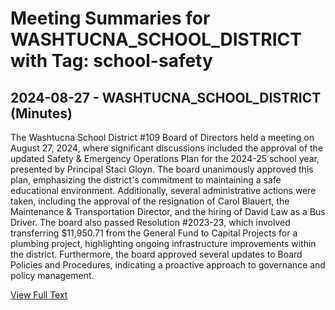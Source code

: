 # Meeting Summaries for WASHTUCNA_SCHOOL_DISTRICT with Tag: school-safety

## 2024-08-27 - WASHTUCNA_SCHOOL_DISTRICT (Minutes)

The Washtucna School District #109 Board of Directors held a meeting on August 27, 2024, where significant discussions included the approval of the updated Safety & Emergency Operations Plan for the 2024-25 school year, presented by Principal Staci Gloyn. The board unanimously approved this plan, emphasizing the district's commitment to maintaining a safe educational environment. Additionally, several administrative actions were taken, including the approval of the resignation of Carol Blauert, the Maintenance & Transportation Director, and the hiring of David Law as a Bus Driver. The board also passed Resolution #2023-23, which involved transferring $11,950.71 from the General Fund to Capital Projects for a plumbing project, highlighting ongoing infrastructure improvements within the district. Furthermore, the board approved several updates to Board Policies and Procedures, indicating a proactive approach to governance and policy management.

[View Full Text](https://raw.githubusercontent.com/VoronoiPerspectives/WashingtonStateSchoolBoardExplorer/refs/heads/main/data/countries/usa/states/wa/counties/adams/school_boards/washtucna_school_district/2024/processed/2024-08-27-board-minutes.txt)

